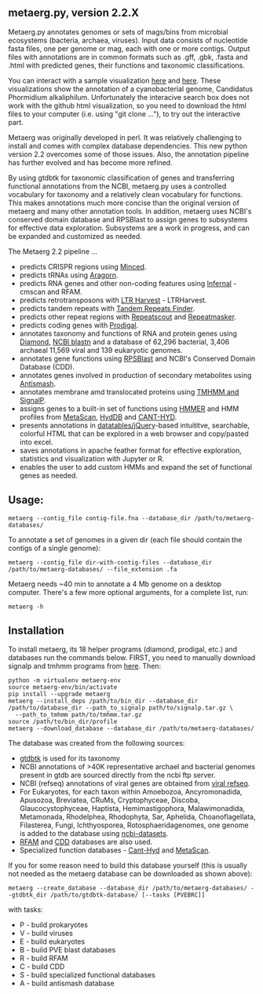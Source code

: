 ## metaerg.py, version 2.2.X

Metaerg.py annotates genomes or sets of mags/bins from microbial ecosystems (bacteria, archaea, viruses). Input data 
consists of nucleotide fasta files, one per genome or mag, each with one or more contigs. Output files with annotations 
are in common formats such as .gff, .gbk, .fasta and .html with predicted genes, their functions and taxonomic 
classifications.

You can interact with a sample visualization [here](https://htmlpreview.github.io/?https://github.com/kinestetika/MetaErg/blob/master/visualization/index.html) and [here](https://htmlpreview.github.io/?https://raw.githubusercontent.com/kinestetika/MetaErg/master/visualization/index_of_features.html). These visualizations show the annotation of a cyanobacterial genome, Candidatus Phormidium alkaliphilum.
Unfortunately the interacive search box does not work with the github html visualization, so you need to download the html \
files to your computer (i.e. using "git clone ..."), to try out the interactive part.

Metaerg was originally developed in perl. It was relatively challenging to install and comes with complex database 
dependencies. This new python version 2.2 overcomes some of those issues. Also, the annotation pipeline has further 
evolved and has become more refined.

By using gtdbtk for taxonomic classification of genes and transferring functional annotations from the NCBI, metaerg.py
uses a controlled vocabulary for taxonomy and a relatively clean vocabulary for functions. This makes annotations much
more concise than the original version of metaerg and many other annotation tools. In addition, metaerg uses NCBI's
conserved domain database and RPSBlast to assign genes to subsystems for effective data exploration. Subsystems are a 
work in progress, and can be expanded and customized as needed.

The Metaerg 2.2 pipeline ...
* predicts CRISPR regions using [Minced](https://github.com/ctSkennerton/minced).
* predicts tRNAs using [Aragorn](https://www.ansikte.se/ARAGORN/Downloads/).
* predicts RNA genes and other non-coding features using [Infernal](http://eddylab.org/infernal/) - cmscan and RFAM.
* predicts retrotransposons with [LTR Harvest](http://genometools.org/tools/gt_ltrharvest.html) - LTRHarvest.
* predicts tandem repeats with [Tandem Repeats Finder](https://tandem.bu.edu/trf/trf.html).
* predicts other repeat regions with [Repeatscout](http://bix.ucsd.edu/repeatscout/) and [Repeatmasker](http://www.repeatmasker.org/RepeatMasker/).
* predicts coding genes with [Prodigal](https://github.com/hyattpd/Prodigal).
* annotates taxonomy and functions of RNA and protein genes using [Diamond](https://github.com/bbuchfink/diamond), [NCBI blastn](https://ftp.ncbi.nlm.nih.gov/blast/executables/blast+/LATEST/) and a database of 62,296 bacterial, 3,406 archaeal 11,569 viral and 139 eukaryotic genomes.
* annotates gene functions using [RPSBlast](https://ftp.ncbi.nlm.nih.gov/blast/executables/blast+/LATEST/) and NCBI's Conserved Domain Database (CDD).
* annotates genes involved in production of secondary metabolites using [Antismash](https://dl.secondarymetabolites.org/releases).
* annotates membrane amd translocated proteins using [TMHMM and SignalP](https://services.healthtech.dtu.dk/software.php).
* assigns genes to a built-in set of functions using [HMMER](http://hmmer.org) and HMM profiles from [MetaScan](https://github.com/gcremers/metascan), [HydDB](https://services.birc.au.dk/hyddb/) and [CANT-HYD](https://github.com/dgittins/CANT-HYD-HydrocarbonBiodegradation).
* presents annotations in [datatables/jQuery](https://www.datatables.net/)-based intuititve, searchable, colorful HTML that can be explored in a web browser and copy/pasted into excel.
* saves annotations in apache feather format for effective exploration, statistics and visualization with Jupyter or R.
* enables the user to add custom HMMs and expand the set of functional genes as needed. 

## Usage:
```
metaerg --contig_file contig-file.fna --database_dir /path/to/metaerg-databases/
```
To annotate a set of genomes in a given dir (each file should contain the contigs of a single genome):
```
metaerg --contig_file dir-with-contig-files --database_dir /path/to/metaerg-databases/ --file_extension .fa
```
Metaerg needs ~40 min to annotate a 4 Mb genome on a desktop computer. There's a few more optional arguments, for a
complete list, run:
```
metaerg -h
```

## Installation

To install metaerg, its 18 helper programs (diamond, prodigal, etc.) and databases run the commands below. FIRST, you 
need to manually download signalp and tmhmm programs from [here](https://services.healthtech.dtu.dk/software.php). Then:
```
python -m virtualenv metaerg-env
source metaerg-env/bin/activate
pip install --upgrade metaerg
metaerg --install_deps /path/to/bin_dir --database_dir /path/to/database_dir --path_to_signalp path/to/signalp.tar.gz \
  --path_to_tmhmm path/to/tmhmm.tar.gz
source /path/to/bin_dir/profile
metaerg --download_database --database_dir /path/to/metaerg-databases/
```

The database was created from the following sources:
* [gtdbtk](https://ecogenomics.github.io/GTDBTk/index.html) is used for its taxonomy
* NCBI annotations of >40K representative archael and bacterial genomes present in gtdb are sourced directly from the ncbi ftp server. 
* NCBI (refseq) annotations of viral genes are obtained from [viral refseq](https://support.nlm.nih.gov/knowledgebase/article/KA-03474/en-us).
* For Eukaryotes, for each taxon within Amoebozoa, Ancyromonadida, Apusozoa, Breviatea, CRuMs, Cryptophyceae, Discoba, Glaucocystophyceae, Haptista, Hemimastigophora, Malawimonadida, Metamonada, Rhodelphea, Rhodophyta, Sar, Aphelida, Choanoflagellata, Filasterea, Fungi, Ichthyosporea, Rotosphaeridagenomes, one genome is added to the database using [ncbi-datasets](https://www.ncbi.nlm.nih.gov/datasets/). 
* [RFAM](https://rfam.xfam.org/) and [CDD](https://www.ncbi.nlm.nih.gov/Structure/cdd/cdd.shtml) databases are also used.
* Specialized function databases - [Cant-Hyd](https://github.com/dgittins/CANT-HYD-HydrocarbonBiodegradation/blob/main/HMMs/concatenated%20HMMs/CANT-HYD.hmm) and [MetaScan](https://zenodo.org/record/6365663).

If you for some reason need to build this database yourself (this is usually not needed as the metaerg database can be 
downloaded as shown above):

```
metaerg --create_database --database_dir /path/to/metaerg-databases/ --gtdbtk_dir /path/to/gtdbtk-database/ [--tasks [PVEBRC]]
```

with tasks:
* P - build prokaryotes
* V - build viruses
* E - build eukaryotes
* B - build PVE blast databases
* R - build RFAM
* C - build CDD
* S - build specialized functional databases
* A - build antismash database
